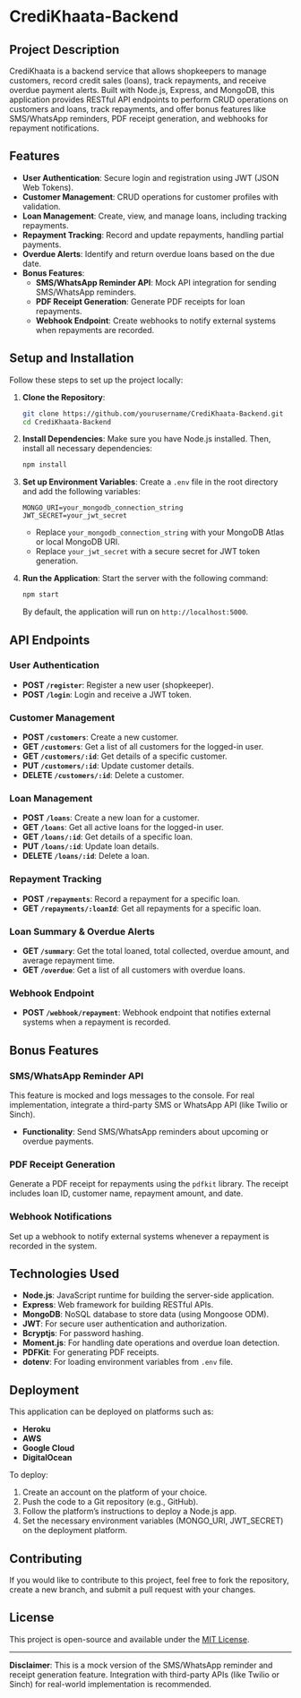 # CrediKhaata-Backend

## Project Description

CrediKhaata is a backend service that allows shopkeepers to manage customers, record credit sales (loans), track repayments, and receive overdue payment alerts. Built with Node.js, Express, and MongoDB, this application provides RESTful API endpoints to perform CRUD operations on customers and loans, track repayments, and offer bonus features like SMS/WhatsApp reminders, PDF receipt generation, and webhooks for repayment notifications.

## Features

- **User Authentication**: Secure login and registration using JWT (JSON Web Tokens).
- **Customer Management**: CRUD operations for customer profiles with validation.
- **Loan Management**: Create, view, and manage loans, including tracking repayments.
- **Repayment Tracking**: Record and update repayments, handling partial payments.
- **Overdue Alerts**: Identify and return overdue loans based on the due date.
- **Bonus Features**:
  - **SMS/WhatsApp Reminder API**: Mock API integration for sending SMS/WhatsApp reminders.
  - **PDF Receipt Generation**: Generate PDF receipts for loan repayments.
  - **Webhook Endpoint**: Create webhooks to notify external systems when repayments are recorded.

## Setup and Installation

Follow these steps to set up the project locally:

1. **Clone the Repository**:

   ```bash
   git clone https://github.com/yourusername/CrediKhaata-Backend.git
   cd CrediKhaata-Backend
   ```

2. **Install Dependencies**:
   Make sure you have Node.js installed. Then, install all necessary dependencies:

   ```bash
   npm install
   ```

3. **Set up Environment Variables**:
   Create a `.env` file in the root directory and add the following variables:

   ```text
   MONGO_URI=your_mongodb_connection_string
   JWT_SECRET=your_jwt_secret
   ```

   - Replace `your_mongodb_connection_string` with your MongoDB Atlas or local MongoDB URI.
   - Replace `your_jwt_secret` with a secure secret for JWT token generation.

4. **Run the Application**:
   Start the server with the following command:

   ```bash
   npm start
   ```

   By default, the application will run on `http://localhost:5000`.

## API Endpoints

### User Authentication

- **POST `/register`**: Register a new user (shopkeeper).
- **POST `/login`**: Login and receive a JWT token.

### Customer Management

- **POST `/customers`**: Create a new customer.
- **GET `/customers`**: Get a list of all customers for the logged-in user.
- **GET `/customers/:id`**: Get details of a specific customer.
- **PUT `/customers/:id`**: Update customer details.
- **DELETE `/customers/:id`**: Delete a customer.

### Loan Management

- **POST `/loans`**: Create a new loan for a customer.
- **GET `/loans`**: Get all active loans for the logged-in user.
- **GET `/loans/:id`**: Get details of a specific loan.
- **PUT `/loans/:id`**: Update loan details.
- **DELETE `/loans/:id`**: Delete a loan.

### Repayment Tracking

- **POST `/repayments`**: Record a repayment for a specific loan.
- **GET `/repayments/:loanId`**: Get all repayments for a specific loan.

### Loan Summary & Overdue Alerts

- **GET `/summary`**: Get the total loaned, total collected, overdue amount, and average repayment time.
- **GET `/overdue`**: Get a list of all customers with overdue loans.

### Webhook Endpoint

- **POST `/webhook/repayment`**: Webhook endpoint that notifies external systems when a repayment is recorded.

## Bonus Features

### SMS/WhatsApp Reminder API

This feature is mocked and logs messages to the console. For real implementation, integrate a third-party SMS or WhatsApp API (like Twilio or Sinch).

- **Functionality**: Send SMS/WhatsApp reminders about upcoming or overdue payments.

### PDF Receipt Generation

Generate a PDF receipt for repayments using the `pdfkit` library. The receipt includes loan ID, customer name, repayment amount, and date.

### Webhook Notifications

Set up a webhook to notify external systems whenever a repayment is recorded in the system.

## Technologies Used

- **Node.js**: JavaScript runtime for building the server-side application.
- **Express**: Web framework for building RESTful APIs.
- **MongoDB**: NoSQL database to store data (using Mongoose ODM).
- **JWT**: For secure user authentication and authorization.
- **Bcryptjs**: For password hashing.
- **Moment.js**: For handling date operations and overdue loan detection.
- **PDFKit**: For generating PDF receipts.
- **dotenv**: For loading environment variables from `.env` file.

## Deployment

This application can be deployed on platforms such as:

- **Heroku**
- **AWS**
- **Google Cloud**
- **DigitalOcean**

To deploy:

1. Create an account on the platform of your choice.
2. Push the code to a Git repository (e.g., GitHub).
3. Follow the platform’s instructions to deploy a Node.js app.
4. Set the necessary environment variables (MONGO_URI, JWT_SECRET) on the deployment platform.

## Contributing

If you would like to contribute to this project, feel free to fork the repository, create a new branch, and submit a pull request with your changes.

## License

This project is open-source and available under the [MIT License](LICENSE).

---

**Disclaimer**: This is a mock version of the SMS/WhatsApp reminder and receipt generation feature. Integration with third-party APIs (like Twilio or Sinch) for real-world implementation is recommended.
